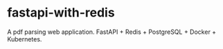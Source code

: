 # fastapi-with-redis
A pdf parsing web application. FastAPI + Redis + PostgreSQL + Docker + Kubernetes.
